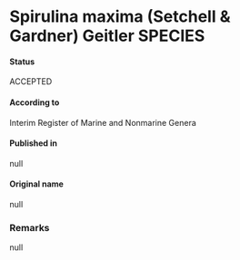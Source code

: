 # Spirulina maxima (Setchell & Gardner) Geitler SPECIES

#### Status
ACCEPTED

#### According to
Interim Register of Marine and Nonmarine Genera

#### Published in
null

#### Original name
null

### Remarks
null